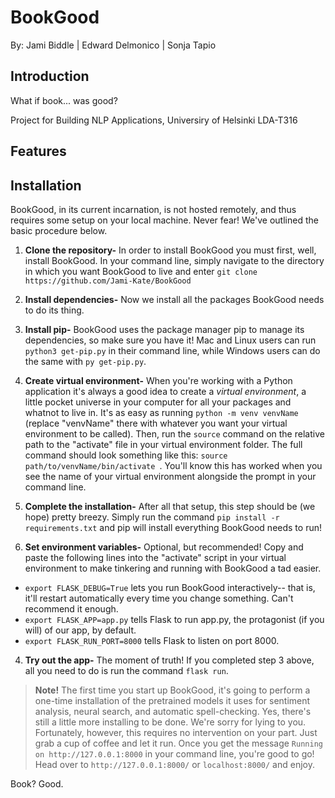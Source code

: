 # BookGood
By: Jami Biddle | Edward Delmonico | Sonja Tapio

## Introduction

What if book... was good?

Project for Building NLP Applications, Universiry of Helsinki LDA-T316

## Features

## Installation
BookGood, in its current incarnation, is not hosted remotely, and thus requires some setup on your local machine. Never fear! We've outlined the basic procedure below.

1. **Clone the repository-** In order to install BookGood you must first, well, install BookGood. In your command line, simply navigate to the directory in which you want BookGood to live and enter ```git clone https://github.com/Jami-Kate/BookGood```

2. **Install dependencies-** Now we install all the packages BookGood needs to do its thing. 
 1. **Install pip-** BookGood uses the package manager pip to manage its dependencies, so make sure you have it! Mac and Linux users can run ```python3 get-pip.py``` in their command line, while Windows users can do the same with ```py get-pip.py```.
 2. **Create virtual environment-** When you're working with a Python application it's always a good idea to create a *virtual environment*, a little pocket universe in your computer for all your packages and whatnot to live in. It's as easy as running ```python -m venv venvName``` (replace "venvName" there with whatever you want your virtual environment to be called). Then, run the ```source``` command on the relative path to the "activate" file in your virtual environment folder. The full command should look something like this: ```source path/to/venvName/bin/activate ```. You'll know this has worked when you see the name of your virtual environment alongside the prompt in your command line. 
 3. **Complete the installation-** After all that setup, this step should be (we hope) pretty breezy. Simply run the command ```pip install -r requirements.txt``` and pip will install everything BookGood needs to run!

3. **Set environment variables-** Optional, but recommended! Copy and paste the following lines into the "activate" script in your virtual environment to make tinkering and running with BookGood a tad easier.
 * ```export FLASK_DEBUG=True``` lets you run BookGood interactively-- that is, it'll restart automatically every time you change something. Can't recommend it enough.
 * ```export FLASK_APP=app.py``` tells Flask to run app.py, the protagonist (if you will) of our app, by default.
 * ```export FLASK_RUN_PORT=8000``` tells Flask to listen on port 8000.

4. **Try out the app-** The moment of truth! If you completed step 3 above, all you need to do is run the command ```flask run```. 
>**Note!** The first time you start up BookGood, it's going to perform a one-time installation of the pretrained models it uses for sentiment analysis, neural search, and automatic spell-checking. Yes, there's still a little more installing to be done. We're sorry for lying to you. Fortunately, however, this requires no intervention on your part. Just grab a cup of coffee and let it run.
Once you get the message ```Running on http://127.0.0.1:8000``` in your command line, you're good to go! Head over to ```http://127.0.0.1:8000/``` or ```localhost:8000/``` and enjoy.

Book? Good.
